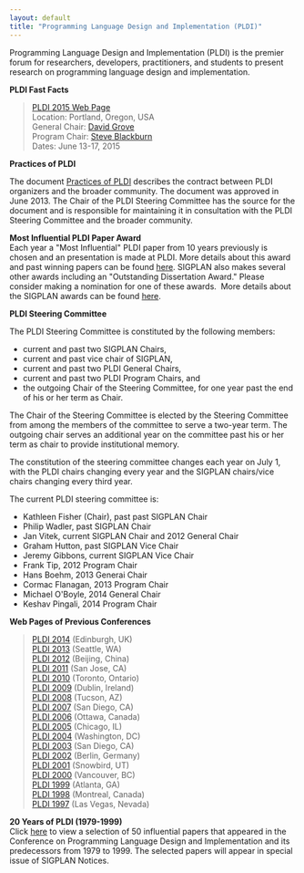 ```yaml
---
layout: default
title: "Programming Language Design and Implementation (PLDI)"
---
```

Programming Language Design and Implementation (PLDI) is the
premier forum for researchers, developers, practitioners, and
students to present research on programming language design and
implementation.   

**PLDI Fast Facts**
> [PLDI 2015 Web Page]( http://conf.researchr.org/home/pldi2015)  
> Location: Portland, Oregon, USA  
> General Chair: [David Grove](http://researcher.ibm.com/view.php?person=us-groved)  
> Program Chair: [Steve Blackburn](http://users.cecs.anu.edu.au/~steveb/)  
> Dates:  June 13-17, 2015  

**Practices of PLDI**

The document [Practices of PLDI](http://www.sigplan.org/sites/default/files/PracticesofPLDI.pdf) describes the contract between PLDI organizers and the broader community.  The document was approved in June 2013.  The Chair of the PLDI Steering Committee has the source for the document and is responsible for maintaining it in consultation with the PLDI Steering Committee and the broader community.  



**Most Influential PLDI Paper Award**  
Each year a "Most Influential" PLDI paper from 10 years previously is chosen and an
presentation is made at PLDI. More details about this award and
past winning papers can be found [here](Awards/Conferences/PLDI/Main). SIGPLAN
also makes several other awards including an "Outstanding
Dissertation Award." Please consider making a nomination for one of
these awards.&#160; More details about the SIGPLAN awards can be found
[here](Awards/Main).


**PLDI Steering Committee**

The PLDI Steering Committee is constituted by the following
members:

-   current and past two SIGPLAN Chairs,
-   current and past vice chair of SIGPLAN,
-   current and past two PLDI General Chairs,
-   current and past two PLDI Program Chairs, and
-   the outgoing Chair of the Steering Committee, for one year past the end of his or her term as Chair.

The Chair of the Steering Committee is elected by the Steering Committee from among the members of the committee to serve a two-year term.  The outgoing chair serves an additional year on the committee past his or her term as chair to provide institutional memory.  

The constitution of the steering committee changes each year on
July 1, with the PLDI chairs changing every year and the SIGPLAN
chairs/vice chairs changing every third year. 

The current PLDI steering committee is:

-   Kathleen Fisher (Chair), past past SIGPLAN Chair
-   Philip Wadler, past SIGPLAN Chair
-   Jan Vitek, current SIGPLAN Chair and 2012 General Chair
-   Graham Hutton, past SIGPLAN Vice Chair
-   Jeremy Gibbons, current SIGPLAN Vice Chair
-   Frank Tip, 2012 Program Chair
-   Hans Boehm, 2013 Generai Chair
-   Cormac Flanagan, 2013 Program Chair
-   Michael O'Boyle, 2014 General Chair
-   Keshav Pingali, 2014 Program Chair


**Web Pages of Previous Conferences**  

> [PLDI 2014](http://conferences.inf.ed.ac.uk/pldi2014/)  (Edinburgh, UK)  
> [PLDI 2013](http://pldi2013.ucombinator.org/)  (Seattle, WA)  
> [PLDI 2012](http://pldi12.cs.purdue.edu/)  (Beijing, China)   
> [PLDI 2011](http://pldi11.cs.utah.edu/) (San Jose, CA)  
> [PLDI 2010](http://cs.stanford.edu/pldi10/) (Toronto, Ontario)  
> [PLDI 2009](http://www-plan.cs.colorado.edu/~pldi09/) (Dublin, Ireland)  
> [PLDI 2008](http://pldi2008.cs.ucr.edu/) (Tucson, AZ)  
> [PLDI 2007](http://ties.ucsd.edu/PLDI/) (San Diego, CA)  
> [PLDI 2006](http://research.microsoft.com/conferences/pldi06/) (Ottawa, Canada)  
> [PLDI 2005](http://www.research.ibm.com/pldi2005/) (Chicago, IL)  
> [PLDI 2004](http://www.cs.umd.edu/~pugh/pldi04/) (Washington, DC)  
> [PLDI 2003](http://www.cs.arizona.edu/PLDI2003/) (San Diego, CA)  
> [PLDI 2002](http://sunshine.cs.uni-dortmund.de/~knoop/PLDI2002/pldi2002_main.html) (Berlin, Germany)  
> [PLDI 2001](pldi/pldi2001/pldi2001.htm) (Snowbird, UT)   
> [PLDI 2000](http://www.research.microsoft.com/~larus/pldi2000/pldi2000.htm) (Vancouver, BC)   
> [PLDI 1999](http://www.cs.rutgers.edu/pldi99/) (Atlanta, GA)   
> [PLDI 1998](pldi/pldi1998/index.htm) (Montreal, Canada)   
> [PLDI 1997](http://www.cs.bu.edu/pub/pldi97/) (Las Vegas, Nevada)  

**20 Years of PLDI (1979-1999)**  
Click [here](http://www.cs.utexas.edu/users/mckinley/20-years.html)
to view a selection of 50 influential papers that appeared in the
Conference on Programming Language Design and Implementation and
its predecessors from 1979 to 1999. The selected papers will
appear in special issue of SIGPLAN Notices.
